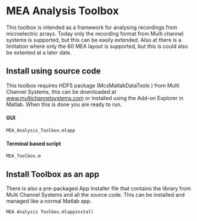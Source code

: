 # MEA Analysis Toolbox
This toolbox is intended as a framework for analysing recordings from microelectric arrays. Today only the recording format from Multi channel systems is supported, but this can be easily extended. Also at there is a limitation where only the 60 MEA layout is supported, but this is could also be extented at a later date.   

## Install using source code
This toolbox requires HDF5 package (McsMatlabDataTools ) from Multi Channel Systems, this can be downloaded at www.multichannelsystems.com or installed using the Add-on Explorer in Matlab. When this is done you are ready to run.
#### GUI
    MEA_Analysis_Toolbox.mlapp
#### Terminal based script
    MEA_Toolbox.m


## Install Toolbox as an app
There is also a pre-packaged App installer file that contains the library from Multi Channel Systems and all the source code. This can be installed and managed like a normal Matlab app. 

    MEA Analysis Toolbox.mlappinstall
